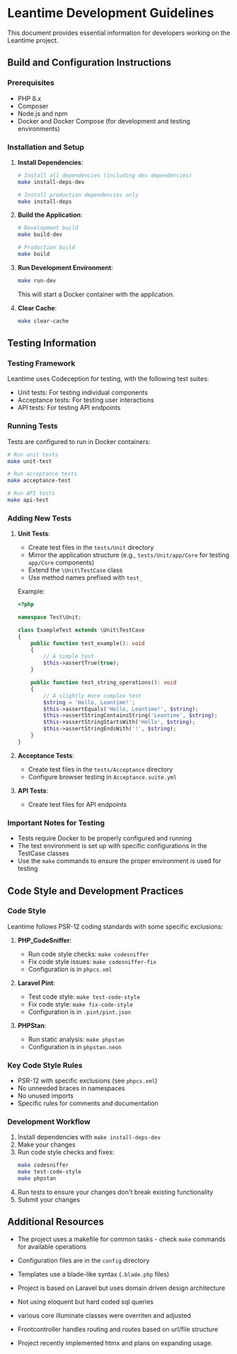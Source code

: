 # Leantime Development Guidelines

This document provides essential information for developers working on the Leantime project.

## Build and Configuration Instructions

### Prerequisites
- PHP 8.x
- Composer
- Node.js and npm
- Docker and Docker Compose (for development and testing environments)

### Installation and Setup

1. **Install Dependencies**:
   ```bash
   # Install all dependencies (including dev dependencies)
   make install-deps-dev
   
   # Install production dependencies only
   make install-deps
   ```

2. **Build the Application**:
   ```bash
   # Development build
   make build-dev
   
   # Production build
   make build
   ```

3. **Run Development Environment**:
   ```bash
   make run-dev
   ```
   This will start a Docker container with the application.

4. **Clear Cache**:
   ```bash
   make clear-cache
   ```

## Testing Information

### Testing Framework

Leantime uses Codeception for testing, with the following test suites:
- Unit tests: For testing individual components
- Acceptance tests: For testing user interactions
- API tests: For testing API endpoints

### Running Tests

Tests are configured to run in Docker containers:

```bash
# Run unit tests
make unit-test

# Run acceptance tests
make acceptance-test

# Run API tests
make api-test
```

### Adding New Tests

1. **Unit Tests**:
   - Create test files in the `tests/Unit` directory
   - Mirror the application structure (e.g., `tests/Unit/app/Core` for testing `app/Core` components)
   - Extend the `\Unit\TestCase` class
   - Use method names prefixed with `test_`

   Example:
   ```php
   <?php
   
   namespace Test\Unit;
   
   class ExampleTest extends \Unit\TestCase
   {
       public function test_example(): void
       {
           // A simple test
           $this->assertTrue(true);
       }
   
       public function test_string_operations(): void
       {
           // A slightly more complex test
           $string = 'Hello, Leantime!';
           $this->assertEquals('Hello, Leantime!', $string);
           $this->assertStringContainsString('Leantime', $string);
           $this->assertStringStartsWith('Hello', $string);
           $this->assertStringEndsWith('!', $string);
       }
   }
   ```

2. **Acceptance Tests**:
   - Create test files in the `tests/Acceptance` directory
   - Configure browser testing in `Acceptance.suite.yml`

3. **API Tests**:
   - Create test files for API endpoints

### Important Notes for Testing

- Tests require Docker to be properly configured and running
- The test environment is set up with specific configurations in the TestCase classes
- Use the `make` commands to ensure the proper environment is used for testing

## Code Style and Development Practices

### Code Style

Leantime follows PSR-12 coding standards with some specific exclusions:

1. **PHP_CodeSniffer**:
   - Run code style checks: `make codesniffer`
   - Fix code style issues: `make codesniffer-fix`
   - Configuration is in `phpcs.xml`

2. **Laravel Pint**:
   - Test code style: `make test-code-style`
   - Fix code style: `make fix-code-style`
   - Configuration is in `.pint/pint.json`

3. **PHPStan**:
   - Run static analysis: `make phpstan`
   - Configuration is in `phpstan.neon`

### Key Code Style Rules

- PSR-12 with specific exclusions (see `phpcs.xml`)
- No unneeded braces in namespaces
- No unused imports
- Specific rules for comments and documentation

### Development Workflow

1. Install dependencies with `make install-deps-dev`
2. Make your changes
3. Run code style checks and fixes:
   ```bash
   make codesniffer
   make test-code-style
   make phpstan
   ```
4. Run tests to ensure your changes don't break existing functionality
5. Submit your changes

## Additional Resources

- The project uses a makefile for common tasks - check `make` commands for available operations
- Configuration files are in the `config` directory
- Templates use a blade-like syntax (`.blade.php` files)

- Project is based on Laravel but uses domain driven design architecture
- Not using eloquent but hard coded sql queries
- various core illuminate classes were overriten and adjusted
- Frontcontroller handles routing and routes based on url/file structure 
- Project recently implemented htmx and plans on expanding usage. 
